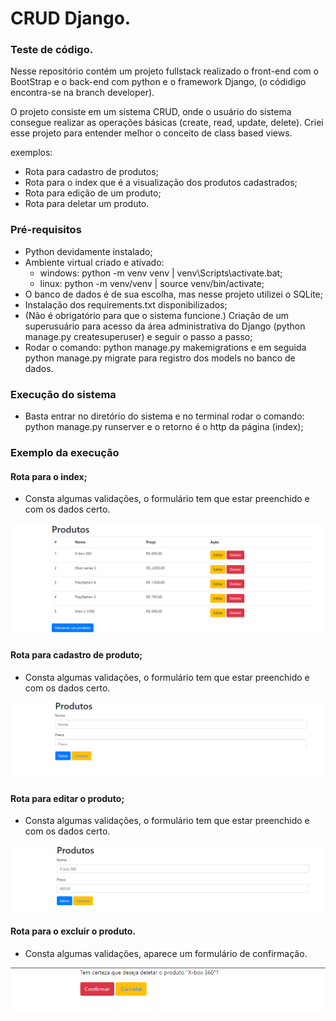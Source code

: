 # CRUD Django.

### Teste de código.

Nesse repositório contém um projeto fullstack realizado o front-end com o BootStrap e o back-end com python e o framework
Django, (o códidigo encontra-se na branch developer).

O projeto consiste em um sistema CRUD, onde o usuário do sistema consegue realizar as operações básicas (create, read, update, delete). Criei esse projeto para entender melhor o conceito de class based views.

exemplos:

- Rota para cadastro de produtos;
- Rota para o index que é a visualização dos produtos cadastrados;
- Rota para edição de um produto;
- Rota para deletar um produto.

### Pré-requisitos

- Python devidamente instalado;
- Ambiente virtual criado e ativado:
  - windows: python -m venv venv | venv\Scripts\activate.bat;
  - linux: python -m venv/venv | source venv/bin/activate;
- O banco de dados é de sua escolha, mas nesse projeto utilizei o SQLite;
- Instalação dos requirements.txt disponibilizados;
- (Não é obrigatório para que o sistema funcione.) Criação de um superusuário para acesso da área administrativa do Django (python manage.py createsuperuser) e seguir o passo a passo;
- Rodar o comando: python manage.py makemigrations e em seguida python manage.py migrate para registro dos models no banco de dados.


### Execução do sistema

- Basta entrar no diretório do sistema e no terminal rodar o comando: python manage.py runserver
e o retorno é o http da página (index);

### Exemplo da execução

#### Rota para o index;

- Consta algumas validações, o formulário tem que estar preenchido
e com os dados certo.

![Rota para o index](documentação/img/index.PNG)

#### Rota para cadastro de produto;

- Consta algumas validações, o formulário tem que estar preenchido
e com os dados certo.

![Rota de cadastro de produto](documentação/img/cadastro.PNG)

#### Rota para editar o produto;

- Consta algumas validações, o formulário tem que estar preenchido
e com os dados certo.

![Rota para editar o produto](documentação/img/editar.PNG)

#### Rota para o excluir o produto.

- Consta algumas validações, aparece um formulário de confirmação.

![Rota para o index](documentação/img/delete.PNG)








